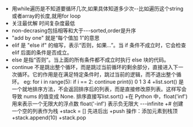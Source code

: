+ 用while遍历是不知道要循环几次,如果具体知道多少次--比如遍历这个string或者array的长度,就用for loop
+ 关注最优解 时间复杂度最低
+ non-decrasing包括相等和大于---sorted,order是升序
+  "add by one" 就是“每个值加 1”的意思
+  elif 是 "else if" 的缩写，表示“否则，如果...”。当 if 条件不成立时，它会检查 elif 后面的条件是否成立。
+  else 是指“否则”。当上面的所有条件都不成立时执行 else 块的代码。
+  continue 不是跳出整个循环，而是跳过当前循环的剩余部分，直接进入下一次循环。它的作用是在满足特定条件时，跳过当前的逻辑，而不退出整个循环。
  eg: for i in range(5):
    if i == 2:
        continue
    print(i)
0 
1
3
4
+list.sort() 是一个就地排序方法，不会返回排序后的列表，而是直接修改原列表。这样写会导致 nums 的值变成 None. 排序直接写list.sort()
+在 Python 中，float('inf') 用来表示一个无限大的浮点数 float('-inf') 表示负无限大  ---infinite
+# 创建一个空的列表作为栈
+stack = [] 先进后出
+push 操作：添加元素到栈顶
+stack.append(10)
+stack.pop 
